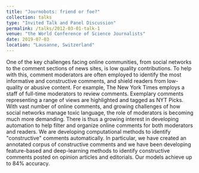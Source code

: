 ```yaml
---
title: "Journobots: friend or foe?"
collection: talks
type: "Invited Talk and Panel Discussion"
permalink: /talks/2012-03-01-talk-1
venue: "the World Conference of Science Journalists"
date: 2019-07-03
location: "Lausanne, Switzerland"
---
```

One of the key challenges facing online communities, from social networks to the comment sections of news sites, is low quality contributions. To help with this, comment moderators are often employed to identify the most informative and constructive comments, and shield readers from low-quality or abusive content. For example, The New York Times employs a staff of full-time moderators to review comments. Exemplary comments representing a range of views are highlighted and tagged as NYT Picks. With vast number of online comments, and growing challenges of how social networks manage toxic language, the role of moderators is becoming much more demanding. There is thus a growing interest in developing automation to help filter and organize online comments for both moderators and readers. We are developing computational methods to identify "constructive" comments automatically. In particular, we have created an annotated corpus of constructive comments and we have been developing feature-based and deep-learning methods to identify constructive comments posted on opinion articles and editorials. Our models achieve up to 84% accuracy. 
